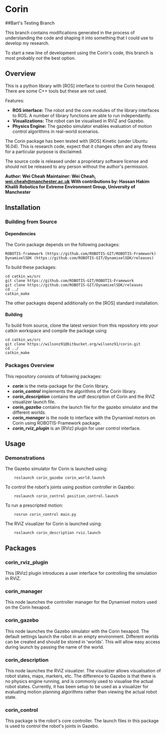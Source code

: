 # Corin

##Bart's Testing Branch

This branch contains modifications generated in the process of understanding the code and shaping it into something that I could use to develop my research.

To start a new line of development using the Corin's code, this branch is most probably *not* the best option. 

## Overview

This is a python library with [ROS] interface to control the Corin hexapod. There are some C++ tools but these are not used.

Features:

* **ROS interface:** The robot and the core modules of the library interfaces to ROS. A number of library functions are able to run independantly.
* **Visualizations:** The robot can be visualised in RViZ and Gazebo.
* **Physics Engine:** The gazebo simulator enables evaluation of motion control algorithms in real-world scenarios.

The Corin package has been tested with [ROS] Kinetic (under Ubuntu 16.04). This is research code, expect that it changes often and any fitness for a particular purpose is disclaimed.

The source code is released under a proprietary software license and should not be released to any person without the author's permission.

**Author: Wei Cheah**
**Maintainer: Wei Cheah, wei.cheah@manchester.ac.uk**
**With contributions by: Hassan Hakim Khalili**
**Robotics for Extreme Environment Group, University of Manchester**

## Installation

### Building from Source

#### Dependencies

The Corin package depends on the following packages:

    ROBOTIS-framework (https://github.com/ROBOTIS-GIT/ROBOTIS-Framework)
    DynamixelSDK (https://github.com/ROBOTIS-GIT/DynamixelSDK/releases)

To build these packages:

    cd catkin_ws/src
    git clone https://github.com/ROBOTIS-GIT/ROBOTIS-Framework
    git clone https://github.com/ROBOTIS-GIT/DynamixelSDK/releases
    cd ../
    catkin_make

The other packages depend additionally on the [ROS] standard installation.

#### Building

To build from source, clone the latest version from this repository into your catkin workspace and compile the package using

    cd catkin_ws/src
    git clone https://wilsonz91@bitbucket.org/wilsonz91/corin.git
    cd ../
    catkin_make

### Packages Overview

This repository consists of following packages:

* ***corin*** is the meta-package for the Corin library.
* ***corin_control*** implements the algorithms of the Corin library.
* ***corin_description*** contains the urdf description of Corin and the RViZ visualizer launch file.
* ***corin_gazebo*** contains the launch file for the gazebo simulator and the different worlds.
* ***corin_manager*** is the node to interface with the Dynamixel motors on Corin using ROBOTIS-Framework package.
* ***corin_rviz_plugin*** is an [RViz] plugin for user control interface.

## Usage

### Demonstrations
The Gazebo simulator for Corin is launched using:

        roslaunch corin_gazebo corin_world.launch

To control the robot's joints using position controller in Gazebo:

        roslaunch corin_control position_control.launch

To run a prescripted motion:

        rosrun corin_control main.py

The RViZ visualizer for Corin is launched using:

        roslaunch corin_description rviz.launch


## Packages

### corin_rviz_plugin

This [RViz] plugin introduces a user interface for controlling the simulation in RViZ.

### corin_manager

This node launches the controller manager for the Dynamixel motors used on the Corin hexapod.

### corin_gazebo

This node launches the Gazebo simulator with the Corin hexapod. The default settings launch the robot in an empty environment. Different worlds can be created and should be stored in 'worlds'. This will allow easy access during launch by passing the name of the world.

### corin_description

This node launches the RViZ visualizer. The visualizer allows visualisation of robot states, maps, markers, etc. The difference to Gazebo is that there is no physics engine running, and is commonly used to visualise the actual robot states. Currently, it has been setup to be used as a visualizer for evaluating motion planning algorithms rather than viewing the actual robot state.

### corin_control

This package is the robot's core controller. The launch files in this package is used to control the robot's joints in Gazebo.
